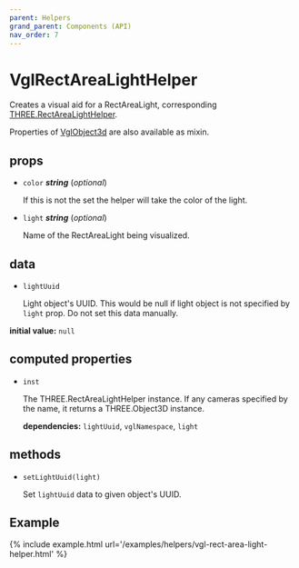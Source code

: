 ```yaml
---
parent: Helpers
grand_parent: Components (API)
nav_order: 7
---
```

# VglRectAreaLightHelper

Creates a visual aid for a RectAreaLight, corresponding [THREE.RectAreaLightHelper](https://threejs.org/docs/#api/en/helpers/RectAreaLightHelper).

Properties of [VglObject3d](../core/vgl-object3d) are also available as mixin. 

## props 

- `color` ***string*** (*optional*) 

  If this is not the set the helper will take the color of the light. 

- `light` ***string*** (*optional*) 

  Name of the RectAreaLight being visualized. 

## data 

- `lightUuid` 

  Light object's UUID. This would be null if light object is not specified by `light` prop. Do
  not set this data manually. 

**initial value:** `null` 

## computed properties 

- `inst` 

  The THREE.RectAreaLightHelper instance. If any cameras specified by the name, it returns a
  THREE.Object3D instance. 

   **dependencies:** `lightUuid`, `vglNamespace`, `light` 


## methods 

- `setLightUuid(light)` 

  Set `lightUuid` data to given object's UUID. 


## Example

{% include example.html url='/examples/helpers/vgl-rect-area-light-helper.html' %}

